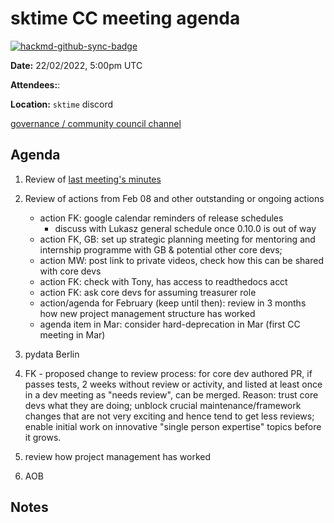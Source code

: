 # sktime CC meeting agenda

[![hackmd-github-sync-badge](https://hackmd.io/y1OcL1QMQLiZjRwVB0t0RQ/badge)](https://hackmd.io/y1OcL1QMQLiZjRwVB0t0RQ)

**Date:** 
22/02/2022, 5:00pm UTC

**Attendees:**: 

**Location:** `sktime` discord

[governance / community council channel](https://discord.com/channels/723500657255907408/875425974345416734)

## Agenda

1. Review of [last meeting's minutes](https://github.com/sktime/community-org/tree/main/community_council/previous_meetings)

2. Review of actions from Feb 08 and other outstanding or ongoing actions
    * action FK: google calendar reminders of release schedules
        * discuss with Lukasz general schedule once 0.10.0 is out of way
    * action FK, GB: set up strategic planning meeting for mentoring and internship programme with GB & potential other core devs; 
    * action MW: post link to private videos, check how this can be shared with core devs
    * action FK: check with Tony, has access to readthedocs acct
    * action FK: ask core devs for assuming treasurer role
    * action/agenda for February (keep until then): review in 3 months how new project management structure has worked
    * agenda item in Mar: consider hard-deprecation in Mar (first CC meeting in Mar)

3. pydata Berlin

4. FK - proposed change to review process: for core dev authored PR, if passes tests, 2 weeks without review or activity, and listed at least once in a dev meeting as "needs review", can be merged. Reason: trust core devs what they are doing; unblock crucial maintenance/framework changes that are not very exciting and hence tend to get less reviews; enable initial work on innovative "single person expertise" topics before it grows.

5. review how project management has worked

6. AOB

## Notes
